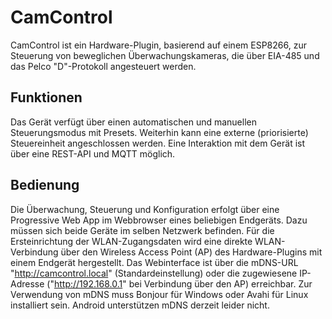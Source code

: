 # CamControl
CamControl ist ein Hardware-Plugin, basierend auf einem ESP8266, zur Steuerung von beweglichen Überwachungskameras, die über EIA-485 und das Pelco "D"-Protokoll angesteuert werden.

## Funktionen
Das Gerät verfügt über einen automatischen und manuellen Steuerungsmodus mit Presets.
Weiterhin kann eine externe (priorisierte) Steuereinheit angeschlossen werden.
Eine Interaktion mit dem Gerät ist über eine REST-API und MQTT möglich.

## Bedienung
Die Überwachung, Steuerung und Konfiguration erfolgt über eine Progressive Web App im Webbrowser eines beliebigen Endgeräts.
Dazu müssen sich beide Geräte im selben Netzwerk befinden.
Für die Ersteinrichtung der WLAN-Zugangsdaten wird eine direkte WLAN-Verbindung über den Wireless Access Point (AP) des Hardware-Plugins mit einem Endgerät hergestellt.
Das Webinterface ist über die mDNS-URL "http://camcontrol.local" (Standardeinstellung) oder die zugewiesene IP-Adresse ("http://192.168.0.1" bei Verbindung über den AP) erreichbar.
Zur Verwendung von mDNS muss Bonjour für Windows oder Avahi für Linux installiert sein.
Android unterstützen mDNS derzeit leider nicht.
